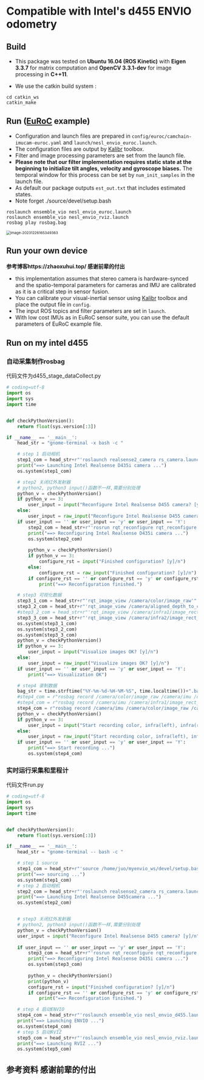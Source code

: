 # Compatible with Intel's d455 ENVIO odometry

## Build

- This package was tested on **Ubuntu 16.04 (ROS Kinetic)** with **Eigen 3.3.7** for matrix computation and **OpenCV 3.3.1-dev** for image processing in **C++11**.

- We use the catkin build system :

```
cd catkin_ws
catkin_make
```

## Run ([EuRoC](https://projects.asl.ethz.ch/datasets/doku.php?id=kmavvisualinertialdatasets) example)

- Configuration and launch files are prepared in `config/euroc/camchain-imucam-euroc.yaml` and `launch/nesl_envio_euroc.launch`.
- The configuration files are output by [Kalibr](https://github.com/ethz-asl/kalibr) toolbox.
- Filter and image processing parameters are set from the launch file.
- **Please note that our filter implementation requires static state at the beginning to initialize tilt angles, velocity and gyroscope biases.** The temporal window for this process can be set by `num_init_samples` in the launch file.
- As default our package outputs `est_out.txt` that includes estimated states.
- Note forget  ./source/devel/setup.bash

```
roslaunch ensemble_vio nesl_envio_euroc.launch
roslaunch ensemble_vio nesl_envio_rviz.launch
rosbag play rosbag.bag
```

<img src="https://telegraph-image-6yo.pages.dev/file/ff6a66bda4376279253a8.png" alt="image-20231226165349363" style="zoom:67%;" />

## Run your own device

**参考博客https://zhaoxuhui.top/ 感谢前辈的付出**

- this implementation assumes that stereo camera is hardware-synced and the spatio-temporal parameters for cameras and IMU are calibrated as it is a critical step in sensor fusion.
- You can calibrate your visual-inertial sensor using [Kalibr](https://github.com/ethz-asl/kalibr) toolbox and place the output file in `config`.
- The input ROS topics and filter parameters are set in `launch`.
- With low cost IMUs as in EuRoC sensor suite, you can use the default parameters of EuRoC example file.

## Run on my intel d455

### 自动采集制作rosbag

代码文件为d455_stage_dataCollect.py

```python
# coding=utf-8
import os
import sys
import time


def checkPythonVersion():
    return float(sys.version[:3])

if __name__ == '__main__':
    head_str = "gnome-terminal -x bash -c "

    # step 1 启动相机
    step1_com = head_str+r"'roslaunch realsense2_camera rs_camera.launch'"
    print("==> Launching Intel Realsense D435i camera ...")
    os.system(step1_com)

    # step2 关闭红外发射器
    # python2, python3 input()函数不一样,需要分别处理
    python_v = checkPythonVersion()
    if python_v == 3:
        user_input = input("Reconfigure Intel Realsense D455 camera? [y]/n")
    else:
        user_input = raw_input("Reconfigure Intel Realsense D455 camera? [y]/n")
    if user_input == '' or user_input == 'y' or user_input == 'Y':
        step2_com = head_str+r"'rosrun rqt_reconfigure rqt_reconfigure'"
        print("==> Reconfiguring Intel Realsense D435i camera ...")
        os.system(step2_com)
    
        python_v = checkPythonVersion()
        if python_v == 3:
            configure_rst = input("Finished configuration? [y]/n")
        else:
            configure_rst = raw_input("Finished configuration? [y]/n")
        if configure_rst == '' or configure_rst == 'y' or configure_rst == 'Y':
            print("==> Reconfiguration finished.")

    # step3 可视化数据
    step3_1_com = head_str+r"'rqt_image_view /camera/color/image_raw'"
    step3_2_com = head_str+r"'rqt_image_view /camera/aligned_depth_to_color/image_raw'"
    #step3_2_com = head_str+r"'rqt_image_view /camera/infra1/image_rect_raw'"
    step3_3_com = head_str+r"'rqt_image_view /camera/infra2/image_rect_raw'"
    os.system(step3_1_com)
    os.system(step3_2_com)
    os.system(step3_3_com)
    python_v = checkPythonVersion()
    if python_v == 3:
        user_input = input("Visualize images OK? [y]/n")
    else:
        user_input = raw_input("Visualize images OK? [y]/n")
    if user_input == '' or user_input == 'y' or user_input == 'Y':
        print("==> Visualization OK")

    # step4 录制数据
    bag_str = time.strftime("%Y-%m-%d-%H-%M-%S", time.localtime())+".bag"
    #step4_com = r"rosbag record /camera/color/image_raw /camera/imu /camera/infra1/image_rect_raw /camera/infra2/image_rect_raw -O "+bag_str
    #step4_com = r"rosbag record /camera/imu /camera/infra1/image_rect_raw /camera/infra2/image_rect_raw -O "+bag_str
    step4_com = r"rosbag record /camera/imu /camera/color/image_raw /camera/aligned_depth_to_color/image_raw -O "+bag_str
    python_v = checkPythonVersion()
    if python_v == 3:
        user_input = input("Start recording color, infra(left), infra(red) and IMU stream? [y]/n")
    else:
        user_input = raw_input("Start recording color, infra(left), infra(red) and IMU stream? [y]/n")
    if user_input == '' or user_input == 'y' or user_input == 'Y':
        print("==> Start recording ...")
        os.system(step4_com)

```

### 实时运行采集和里程计

代码文件run.py

```python
# coding=utf-8
import os
import sys
import time


def checkPythonVersion():
    return float(sys.version[:3])

if __name__ == '__main__':
    head_str = "gnome-terminal -- bash -c "

    # step 1 source
    step1_com = head_str+r"'source /home/juo/myenvio_ws/devel/setup.bash'"
    print("==> sourcing ...")
    os.system(step1_com)
    # step 2 启动相机
    step2_com = head_str+r"'roslaunch realsense2_camera rs_camera.launch'"
    print("==> Launching Intel Realsense D455camera ...")
    os.system(step2_com)


    # step3 关闭红外发射器
    # python2, python3 input()函数不一样,需要分别处理
    python_v = checkPythonVersion()
    user_input = input("Reconfigure Intel Realsense D455 camera? [y]/n")
 
    if user_input == '' or user_input == 'y' or user_input == 'Y':
        step3_com = head_str+r"'rosrun rqt_reconfigure rqt_reconfigure'"
        print("==> Reconfiguring Intel Realsense D435i camera ...")
        os.system(step3_com)
    
        python_v = checkPythonVersion()
        print(python_v)
        configure_rst = input("Finished configuration? [y]/n")
        if configure_rst == '' or configure_rst == 'y' or configure_rst == 'Y':
            print("==> Reconfiguration finished.")

    # step 4 启动ENVIO
    step4_com = head_str+r"'roslaunch ensemble_vio nesl_envio_d455.launch'"
    print("==> Launching ENVIO ...")
    os.system(step4_com)
    # step 5 启动RVIZ
    step5_com = head_str+r"'roslaunch ensemble_vio nesl_envio_rviz.launch'"
    print("==> Launching RVIZ ...")
    os.system(step5_com)


```

## 参考资料 感谢前辈的付出

[^1]:https://zhaoxuhui.top/blog/2020/09/09/intel-realsense-d435i-installation-and-use.html
[^2]:https://www.mouser.cn/applications/getting-started-with-realsense-d455/

[^3]:https://zhaoxuhui.top/blog/2021/11/21/script-for-data-collection-and-postprocessing-with-d435i.html

[^4]:https://zhaoxuhui.top/blog/2020/09/25/intel-realsense-D435i-ROS-API-notes.html
